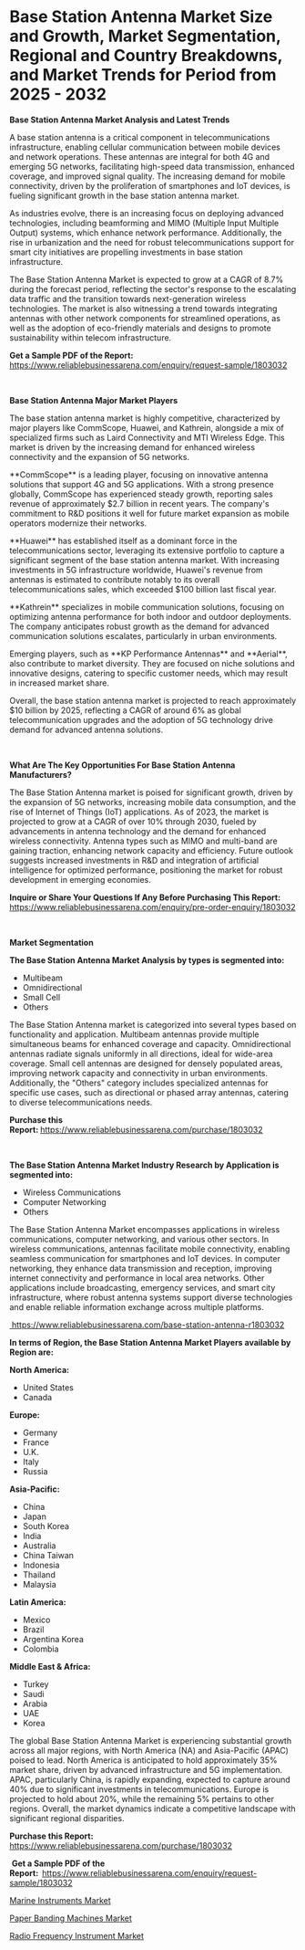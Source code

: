 <p><h1>Base Station Antenna Market Size and Growth, Market Segmentation, Regional and Country Breakdowns, and Market Trends for Period from 2025 -  2032</h1></p><p><strong>Base Station Antenna Market Analysis and Latest Trends</strong></p>
<p><p>A base station antenna is a critical component in telecommunications infrastructure, enabling cellular communication between mobile devices and network operations. These antennas are integral for both 4G and emerging 5G networks, facilitating high-speed data transmission, enhanced coverage, and improved signal quality. The increasing demand for mobile connectivity, driven by the proliferation of smartphones and IoT devices, is fueling significant growth in the base station antenna market.</p><p>As industries evolve, there is an increasing focus on deploying advanced technologies, including beamforming and MIMO (Multiple Input Multiple Output) systems, which enhance network performance. Additionally, the rise in urbanization and the need for robust telecommunications support for smart city initiatives are propelling investments in base station infrastructure. </p><p>The Base Station Antenna Market is expected to grow at a CAGR of 8.7% during the forecast period, reflecting the sector's response to the escalating data traffic and the transition towards next-generation wireless technologies. The market is also witnessing a trend towards integrating antennas with other network components for streamlined operations, as well as the adoption of eco-friendly materials and designs to promote sustainability within telecom infrastructure.</p></p>
<p><strong>Get a Sample PDF of the Report:&nbsp;</strong> <a href="https://www.reliablebusinessarena.com/enquiry/request-sample/1803032?utm_campaign=2110&utm_medium=2&utm_source=Github&utm_content=ia&utm_term=10042025&utm_id=base-station-antenna">https://www.reliablebusinessarena.com/enquiry/request-sample/1803032</a></p>
<p>&nbsp;</p>
<p><strong>Base Station Antenna Major Market Players</strong></p>
<p><p>The base station antenna market is highly competitive, characterized by major players like CommScope, Huawei, and Kathrein, alongside a mix of specialized firms such as Laird Connectivity and MTI Wireless Edge. This market is driven by the increasing demand for enhanced wireless connectivity and the expansion of 5G networks.</p><p>**CommScope** is a leading player, focusing on innovative antenna solutions that support 4G and 5G applications. With a strong presence globally, CommScope has experienced steady growth, reporting sales revenue of approximately $2.7 billion in recent years. The company's commitment to R&D positions it well for future market expansion as mobile operators modernize their networks.</p><p>**Huawei** has established itself as a dominant force in the telecommunications sector, leveraging its extensive portfolio to capture a significant segment of the base station antenna market. With increasing investments in 5G infrastructure worldwide, Huawei's revenue from antennas is estimated to contribute notably to its overall telecommunications sales, which exceeded $100 billion last fiscal year.</p><p>**Kathrein** specializes in mobile communication solutions, focusing on optimizing antenna performance for both indoor and outdoor deployments. The company anticipates robust growth as the demand for advanced communication solutions escalates, particularly in urban environments.</p><p>Emerging players, such as **KP Performance Antennas** and **Aerial**, also contribute to market diversity. They are focused on niche solutions and innovative designs, catering to specific customer needs, which may result in increased market share.</p><p>Overall, the base station antenna market is projected to reach approximately $10 billion by 2025, reflecting a CAGR of around 6% as global telecommunication upgrades and the adoption of 5G technology drive demand for advanced antenna solutions.</p></p>
<p>&nbsp;</p>
<p><strong>What Are The Key Opportunities For Base Station Antenna Manufacturers?</strong></p>
<p><p>The Base Station Antenna market is poised for significant growth, driven by the expansion of 5G networks, increasing mobile data consumption, and the rise of Internet of Things (IoT) applications. As of 2023, the market is projected to grow at a CAGR of over 10% through 2030, fueled by advancements in antenna technology and the demand for enhanced wireless connectivity. Antenna types such as MIMO and multi-band are gaining traction, enhancing network capacity and efficiency. Future outlook suggests increased investments in R&D and integration of artificial intelligence for optimized performance, positioning the market for robust development in emerging economies.</p></p>
<p><strong>Inquire or Share Your Questions If Any Before Purchasing This Report:</strong> <a href="https://www.reliablebusinessarena.com/enquiry/pre-order-enquiry/1803032?utm_campaign=2110&utm_medium=2&utm_source=Github&utm_content=ia&utm_term=10042025&utm_id=base-station-antenna">https://www.reliablebusinessarena.com/enquiry/pre-order-enquiry/1803032</a></p>
<p>&nbsp;</p>
<p><strong>Market Segmentation</strong></p>
<p><strong>The Base Station Antenna Market Analysis by types is segmented into:</strong></p>
<p><ul><li>Multibeam</li><li>Omnidirectional</li><li>Small Cell</li><li>Others</li></ul></p>
<p><p>The Base Station Antenna market is categorized into several types based on functionality and application. Multibeam antennas provide multiple simultaneous beams for enhanced coverage and capacity. Omnidirectional antennas radiate signals uniformly in all directions, ideal for wide-area coverage. Small cell antennas are designed for densely populated areas, improving network capacity and connectivity in urban environments. Additionally, the "Others" category includes specialized antennas for specific use cases, such as directional or phased array antennas, catering to diverse telecommunications needs.</p></p>
<p><strong>Purchase this Report:&nbsp;</strong><a href="https://www.reliablebusinessarena.com/purchase/1803032?utm_campaign=2110&utm_medium=2&utm_source=Github&utm_content=ia&utm_term=10042025&utm_id=base-station-antenna">https://www.reliablebusinessarena.com/purchase/1803032</a></p>
<p>&nbsp;</p>
<p><strong>The Base Station Antenna Market Industry Research by Application is segmented into:</strong></p>
<p><ul><li>Wireless Communications</li><li>Computer Networking</li><li>Others</li></ul></p>
<p><p>The Base Station Antenna Market encompasses applications in wireless communications, computer networking, and various other sectors. In wireless communications, antennas facilitate mobile connectivity, enabling seamless communication for smartphones and IoT devices. In computer networking, they enhance data transmission and reception, improving internet connectivity and performance in local area networks. Other applications include broadcasting, emergency services, and smart city infrastructure, where robust antenna systems support diverse technologies and enable reliable information exchange across multiple platforms.</p></p>
<p><a href="https://www.reliablebusinessarena.com/base-station-antenna-r1803032?utm_campaign=2110&utm_medium=2&utm_source=Github&utm_content=ia&utm_term=10042025&utm_id=base-station-antenna">&nbsp;https://www.reliablebusinessarena.com/base-station-antenna-r1803032</a></p>
<p><strong>In terms of Region, the Base Station Antenna Market Players available by Region are:</strong></p>
<p>
    <p> <strong> North America: </strong>
        <ul>
            <li>United States</li>
            <li>Canada</li>
        </ul>
        </p> 
    <p> <strong> Europe: </strong>
        <ul>
            <li>Germany</li>
            <li>France</li>
            <li>U.K.</li>
            <li>Italy</li>
            <li>Russia</li>
        </ul>
        </p> 
    <p> <strong> Asia-Pacific: </strong>
        <ul>
            <li>China</li>
            <li>Japan</li>
            <li>South Korea</li>
            <li>India</li>
            <li>Australia</li>
            <li>China Taiwan</li>
            <li>Indonesia</li>
            <li>Thailand</li>
            <li>Malaysia</li>
        </ul>
        </p> 
    <p> <strong> Latin America: </strong>
        <ul>
            <li>Mexico</li>
            <li>Brazil</li>
            <li>Argentina Korea</li>
            <li>Colombia</li>
        </ul>
        </p> 
    <p> <strong> Middle East & Africa: </strong>
        <ul>
            <li>Turkey</li>
            <li>Saudi</li>
            <li>Arabia</li>
            <li>UAE</li>
            <li>Korea</li>
        </ul>
    </p>
    </p>
<p><p>The global Base Station Antenna Market is experiencing substantial growth across all major regions, with North America (NA) and Asia-Pacific (APAC) poised to lead. North America is anticipated to hold approximately 35% market share, driven by advanced infrastructure and 5G implementation. APAC, particularly China, is rapidly expanding, expected to capture around 40% due to significant investments in telecommunications. Europe is projected to hold about 20%, while the remaining 5% pertains to other regions. Overall, the market dynamics indicate a competitive landscape with significant regional disparities.</p></p>
<p><strong>Purchase this Report: </strong><a href="https://www.reliablebusinessarena.com/purchase/1803032?utm_campaign=2110&utm_medium=2&utm_source=Github&utm_content=ia&utm_term=10042025&utm_id=base-station-antenna">https://www.reliablebusinessarena.com/purchase/1803032</a></p>
<p>&nbsp;<strong>Get a Sample PDF of the Report:&nbsp;&nbsp;</strong><a href="https://www.reliablebusinessarena.com/enquiry/request-sample/1803032?utm_campaign=2110&utm_medium=2&utm_source=Github&utm_content=ia&utm_term=10042025&utm_id=base-station-antenna">https://www.reliablebusinessarena.com/enquiry/request-sample/1803032</a></p>
<p><strong></strong></p>
<p><p><a href="https://github.com/FahadAhmed223/Market-Research-Report-List-2/blob/main/marine-instruments-market.md?utm_campaign=2110&utm_medium=2&utm_source=Github&utm_content=ia&utm_term=10042025&utm_id=base-station-antenna">Marine Instruments Market</a></p><p><a href="https://github.com/sherikacas30/Market-Research-Report-List-1/blob/main/paper-banding-machines-market.md?utm_campaign=2110&utm_medium=2&utm_source=Github&utm_content=ia&utm_term=10042025&utm_id=base-station-antenna">Paper Banding Machines Market</a></p><p><a href="https://github.com/NargisHussain432/Market-Research-Report-List-2/blob/main/radio-frequency-instrument-market.md?utm_campaign=2110&utm_medium=2&utm_source=Github&utm_content=ia&utm_term=10042025&utm_id=base-station-antenna">Radio Frequency Instrument Market</a></p></p>